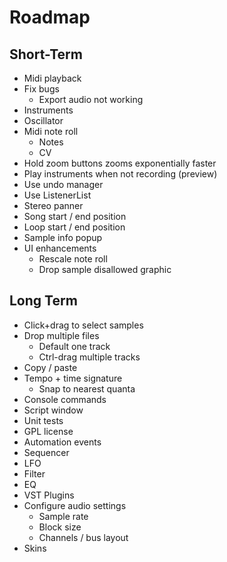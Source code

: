 # Roadmap

## Short-Term
- Midi playback
- Fix bugs
  - Export audio not working
- Instruments
- Oscillator
- Midi note roll
  - Notes
  - CV
- Hold zoom buttons zooms exponentially faster
- Play instruments when not recording (preview)
- Use undo manager
- Use ListenerList
- Stereo panner
- Song start / end position
- Loop start / end position
- Sample info popup
- UI enhancements
  - Rescale note roll
  - Drop sample disallowed graphic


## Long Term

- Click+drag to select samples
- Drop multiple files
  - Default one track
  - Ctrl-drag multiple tracks
- Copy / paste
- Tempo + time signature
  - Snap to nearest quanta
- Console commands
- Script window
- Unit tests
- GPL license
- Automation events
- Sequencer
- LFO
- Filter
- EQ
- VST Plugins
- Configure audio settings
  - Sample rate
  - Block size
  - Channels / bus layout
- Skins
